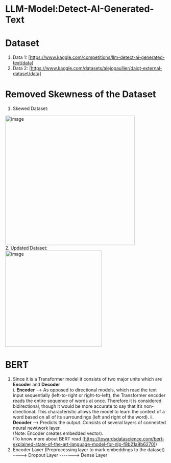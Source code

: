 # LLM-Model:Detect-AI-Generated-Text

# Dataset
1. Data 1: [https://www.kaggle.com/competitions/llm-detect-ai-generated-text/data]
2. Data 2: [https://www.kaggle.com/datasets/alejopaullier/daigt-external-dataset/data]

# Removed Skewness of the Dataset
1. Skewed Dataset:
<img width="405" alt="image" src="https://github.com/palswayam5/LLM-Model---Detect-AI-Generated-Text/assets/97727708/0839020f-9395-4ca6-8868-64e26420407e">
<br/>
2. Updated Dataset: </br>
<img width="301" alt="image" src="https://github.com/palswayam5/LLM-Model---Detect-AI-Generated-Text/assets/97727708/c2ac0195-1222-4557-a5c0-995a78456a87">


# BERT
1. Since it is a Transformer model it consists of two major units which are **Encoder** and **Decoder** </br>
         i. **Encoder** --> As opposed to directional models, which read the text input sequentially (left-to-right or right-to-left), the Transformer encoder reads the entire sequence of words at once. Therefore it is considered bidirectional, though it would be more accurate to say that it’s non-directional. This                           characteristic allows the model to learn the context of a word based on all of its surroundings (left and right of the word).
         ii. **Decoder** --> Predicts the output. Consists of several layers of connected neural newtwork layer. <br/>
   (Note: Encoder creates embedded vector). <br/>
   (To know more about BERT read [https://towardsdatascience.com/bert-explained-state-of-the-art-language-model-for-nlp-f8b21a9b6270]) <br/>
2. Encoder Layer (Preprocessing layer to mark embeddings to the dataset) ----> Dropout Layer -------> Dense Layer <br/>
